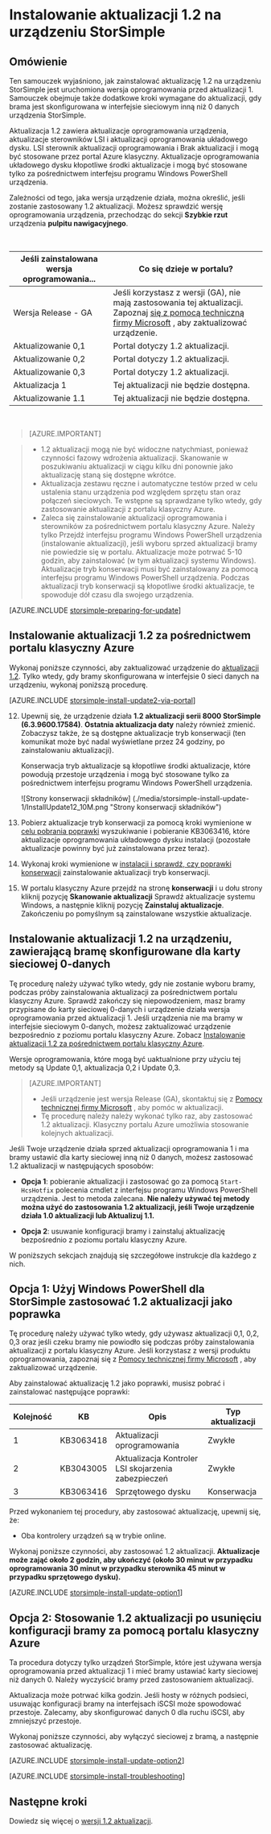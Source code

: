 <properties
   pageTitle="Instalowanie aktualizacji 1.2 na urządzeniu StorSimple | Microsoft Azure"
   description="Wyjaśniono, jak zainstalować 1.2 aktualizacji serii 8000 StorSimple na urządzeniu serii StorSimple 8000."
   services="storsimple"
   documentationCenter="NA"
   authors="alkohli"
   manager="carmonm"
   editor="" />
<tags
   ms.service="storsimple"
   ms.devlang="NA"
   ms.topic="article"
   ms.tgt_pltfrm="NA"
   ms.workload="TBD"
   ms.date="08/22/2016"
   ms.author="alkohli" />

# <a name="install-update-12-on-your-storsimple-device"></a>Instalowanie aktualizacji 1.2 na urządzeniu StorSimple

## <a name="overview"></a>Omówienie

Ten samouczek wyjaśniono, jak zainstalować aktualizację 1.2 na urządzeniu StorSimple jest uruchomiona wersja oprogramowania przed aktualizacji 1. Samouczek obejmuje także dodatkowe kroki wymagane do aktualizacji, gdy brama jest skonfigurowana w interfejsie sieciowym inną niż 0 danych urządzenia StorSimple.

Aktualizacja 1.2 zawiera aktualizacje oprogramowania urządzenia, aktualizacje sterowników LSI i aktualizacji oprogramowania układowego dysku. LSI sterownik aktualizacji oprogramowania i Brak aktualizacji i mogą być stosowane przez portal Azure klasyczny. Aktualizacje oprogramowania układowego dysku kłopotliwe środki aktualizacje i mogą być stosowane tylko za pośrednictwem interfejsu programu Windows PowerShell urządzenia.

Zależności od tego, jaka wersja urządzenie działa, można określić, jeśli zostanie zastosowany 1.2 aktualizacji. Możesz sprawdzić wersję oprogramowania urządzenia, przechodząc do sekcji **Szybkie rzut** urządzenia **pulpitu nawigacyjnego**.

</br>

| Jeśli zainstalowana wersja oprogramowania...   | Co się dzieje w portalu?                              |
|---------------------------------|--------------------------------------------------------------|
| Wersja Release - GA                    | Jeśli korzystasz z wersji (GA), nie mają zastosowania tej aktualizacji. Zapoznaj [się z pomocą techniczną firmy Microsoft](storsimple-contact-microsoft-support.md) , aby zaktualizować urządzenie.|
| Aktualizowanie 0,1                      | Portal dotyczy 1.2 aktualizacji.                                |
| Aktualizowanie 0,2                      | Portal dotyczy 1.2 aktualizacji.                                |
| Aktualizowanie 0,3                      | Portal dotyczy 1.2 aktualizacji.                                |
| Aktualizacja 1                        | Tej aktualizacji nie będzie dostępna.                           |
| Aktualizowanie 1.1                      | Tej aktualizacji nie będzie dostępna.                           |

</br>

> [AZURE.IMPORTANT]

> -  1.2 aktualizacji mogą nie być widoczne natychmiast, ponieważ czynności fazowy wdrożenia aktualizacji. Skanowanie w poszukiwaniu aktualizacji w ciągu kilku dni ponownie jako aktualizację staną się dostępne wkrótce.
> - Aktualizacja zestawu ręczne i automatyczne testów przed w celu ustalenia stanu urządzenia pod względem sprzętu stan oraz połączeń sieciowych. Te wstępne są sprawdzane tylko wtedy, gdy zastosowanie aktualizacji z portalu klasyczny Azure.
> - Zaleca się zainstalowanie aktualizacji oprogramowania i sterowników za pośrednictwem portalu klasyczny Azure. Należy tylko Przejdź interfejsu programu Windows PowerShell urządzenia (instalowanie aktualizacji), jeśli wyboru sprzed aktualizacji bramy nie powiedzie się w portalu. Aktualizacje może potrwać 5-10 godzin, aby zainstalować (w tym aktualizacji systemu Windows). Aktualizacje tryb konserwacji musi być zainstalowany za pomocą interfejsu programu Windows PowerShell urządzenia. Podczas aktualizacji tryb konserwacji są kłopotliwe środki aktualizacje, te spowoduje dół czasu dla swojego urządzenia.

[AZURE.INCLUDE [storsimple-preparing-for-update](../../includes/storsimple-preparing-for-updates.md)]

## <a name="install-update-12-via-the-azure-classic-portal"></a>Instalowanie aktualizacji 1.2 za pośrednictwem portalu klasyczny Azure

Wykonaj poniższe czynności, aby zaktualizować urządzenie do [aktualizacji 1.2](storsimple-update1-release-notes.md). Tylko wtedy, gdy bramy skonfigurowana w interfejsie 0 sieci danych na urządzeniu, wykonaj poniższą procedurę.

[AZURE.INCLUDE [storsimple-install-update2-via-portal](../../includes/storsimple-install-update2-via-portal.md)]

12. Upewnij się, że urządzenie działa **1.2 aktualizacji serii 8000 StorSimple (6.3.9600.17584)**. **Ostatnia aktualizacja daty** należy również zmienić. Zobaczysz także, że są dostępne aktualizacje tryb konserwacji (ten komunikat może być nadal wyświetlane przez 24 godziny, po zainstalowaniu aktualizacji).

    Konserwacja tryb aktualizacje są kłopotliwe środki aktualizacje, które powodują przestoje urządzenia i mogą być stosowane tylko za pośrednictwem interfejsu programu Windows PowerShell urządzenia.

    ![Strony konserwacji składników] (./media/storsimple-install-update-1/InstallUpdate12_10M.png "Strony konserwacji składników")

13. Pobierz aktualizacje tryb konserwacji za pomocą kroki wymienione w [celu pobrania poprawki]( #to-download-hotfixes) wyszukiwanie i pobieranie KB3063416, które aktualizacje oprogramowania układowego dysku instalacji (pozostałe aktualizacje powinny być już zainstalowana przez teraz).

13. Wykonaj kroki wymienione w [instalacji i sprawdź, czy poprawki konserwacji](#to-install-and-verify-maintenance-mode-hotfixes) zainstalowanie aktualizacji tryb konserwacji.

14. W portalu klasyczny Azure przejdź na stronę **konserwacji** i u dołu strony kliknij pozycję **Skanowanie aktualizacji** Sprawdź aktualizacje systemu Windows, a następnie kliknij pozycję **Zainstaluj aktualizacje**. Zakończeniu po pomyślnym są zainstalowane wszystkie aktualizacje.



## <a name="install-update-12-on-a-device-that-has-a-gateway-configured-for-a-non-data-0-network-interface"></a>Instalowanie aktualizacji 1.2 na urządzeniu, zawierającą bramę skonfigurowane dla karty sieciowej 0-danych

Tę procedurę należy używać tylko wtedy, gdy nie zostanie wyboru bramy, podczas próby zainstalowania aktualizacji za pośrednictwem portalu klasyczny Azure. Sprawdź zakończy się niepowodzeniem, masz bramy przypisane do karty sieciowej 0-danych i urządzenie działa wersja oprogramowania przed aktualizacji 1. Jeśli urządzenia nie ma bramy w interfejsie sieciowym 0-danych, możesz zaktualizować urządzenie bezpośrednio z poziomu portalu klasyczny Azure. Zobacz [Instalowanie aktualizacji 1.2 za pośrednictwem portalu klasyczny Azure](#install-update-1.2-via-the-azure-classic-portal).

Wersje oprogramowania, które mogą być uaktualnione przy użyciu tej metody są Update 0,1, aktualizacja 0,2 i Update 0,3.


> [AZURE.IMPORTANT]
>
> - Jeśli urządzenie jest wersja Release (GA), skontaktuj się z [Pomocy technicznej firmy Microsoft](storsimple-contact-microsoft-support.md) , aby pomóc w aktualizacji.
> - Tę procedurę należy należy wykonać tylko raz, aby zastosować 1.2 aktualizacji. Klasyczny portalu Azure umożliwia stosowanie kolejnych aktualizacji.

Jeśli Twoje urządzenie działa sprzed aktualizacji oprogramowania 1 i ma bramy ustawić dla karty sieciowej inną niż 0 danych, możesz zastosować 1.2 aktualizacji w następujących sposobów:

- **Opcja 1**: pobieranie aktualizacji i zastosować go za pomocą `Start-HcsHotfix` polecenia cmdlet z interfejsu programu Windows PowerShell urządzenia. Jest to metoda zalecana. **Nie należy używać tej metody można użyć do zastosowania 1.2 aktualizacji, jeśli Twoje urządzenie działa 1.0 aktualizacji lub Aktualizuj 1.1.**

- **Opcja 2**: usuwanie konfiguracji bramy i zainstaluj aktualizację bezpośrednio z poziomu portalu klasyczny Azure.


W poniższych sekcjach znajdują się szczegółowe instrukcje dla każdego z nich.

## <a name="option-1-use-windows-powershell-for-storsimple-to-apply-update-12-as-a-hotfix"></a>Opcja 1: Użyj Windows PowerShell dla StorSimple zastosować 1.2 aktualizacji jako poprawka

Tę procedurę należy używać tylko wtedy, gdy używasz aktualizacji 0,1, 0,2, 0,3 oraz jeśli czeku bramy nie powiodło się podczas próby zainstalowania aktualizacji z portalu klasyczny Azure. Jeśli korzystasz z wersji produktu oprogramowania, zapoznaj się z [Pomocy technicznej firmy Microsoft](storsimple-contact-microsoft-support.md) , aby zaktualizować urządzenie.

Aby zainstalować aktualizację 1.2 jako poprawki, musisz pobrać i zainstalować następujące poprawki:

| Kolejność  | KB        | Opis             | Typ aktualizacji  |
|--------|-----------|-------------------------|------------- |
| 1      | KB3063418 | Aktualizacji oprogramowania         |  Zwykłe     |
| 2      | KB3043005 | Aktualizacja Kontroler LSI skojarzenia zabezpieczeń |  Zwykłe     |
| 3      | KB3063416 | Sprzętowego dysku           | Konserwacja  |

Przed wykonaniem tej procedury, aby zastosować aktualizację, upewnij się, że:

- Oba kontrolery urządzeń są w trybie online.

Wykonaj poniższe czynności, aby zastosować 1.2 aktualizacji. **Aktualizacje może zająć około 2 godzin, aby ukończyć (około 30 minut w przypadku oprogramowania 30 minut w przypadku sterownika 45 minut w przypadku sprzętowego dysku).**

[AZURE.INCLUDE [storsimple-install-update-option1](../../includes/storsimple-install-update-option1.md)]


## <a name="option-2-use-the-azure-classic-portal-to-apply-update-12-after-removing-the-gateway-configuration"></a>Opcja 2: Stosowanie 1.2 aktualizacji po usunięciu konfiguracji bramy za pomocą portalu klasyczny Azure

Ta procedura dotyczy tylko urządzeń StorSimple, które jest używana wersja oprogramowania przed aktualizacji 1 i mieć bramy ustawiać karty sieciowej niż danych 0. Należy wyczyścić bramy przed zastosowaniem aktualizacji.

Aktualizacja może potrwać kilka godzin. Jeśli hosty w różnych podsieci, usuwając konfiguracji bramy na interfejsach iSCSI może spowodować przestoje. Zalecamy, aby skonfigurować danych 0 dla ruchu iSCSI, aby zmniejszyć przestoje.

Wykonaj poniższe czynności, aby wyłączyć sieciowej z bramą, a następnie zastosować aktualizację.

[AZURE.INCLUDE [storsimple-install-update-option2](../../includes/storsimple-install-update-option2.md)]

[AZURE.INCLUDE [storsimple-install-troubleshooting](../../includes/storsimple-install-troubleshooting.md)]


## <a name="next-steps"></a>Następne kroki

Dowiedz się więcej o [wersji 1.2 aktualizacji](storsimple-update1-release-notes.md).
